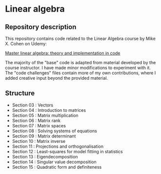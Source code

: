 # Linear algebra

## Repository description

This repository contains code related to the Linear Algebra course by Mike X. Cohen on Udemy:

[Master linear algebra: theory and implementation in code](https://www.udemy.com/course/linear-algebra-theory-and-implementation)

The majority of the "base" code is adapted from material developed by the course instructor. I have made minor modifications to experiment with it. The "code challenges" files contain more of my own contributions, where I added creative input beyond the provided material.

## Structure

- Section 03 : Vectors
- Section 04 : Introduction to matrices
- Section 05 : Matrix multiplication
- Section 06 : Matrix rank
- Section 07 : Matrix spaces
- Section 08 : Solving systems of equations
- Section 09 : Matrix determinant
- Section 10 : Matrix inverse
- Section 11 : Projections and orthogonalisation
- Section 12 : Least-squares for model fitting in statistics
- Section 13 : Eigendecomposition
- Section 14 : Singular value decomposition
- Section 15 : Quadratic form and definiteness
